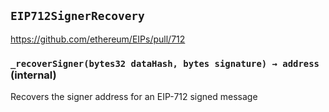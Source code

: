 ## `EIP712SignerRecovery`

https://github.com/ethereum/EIPs/pull/712




### `_recoverSigner(bytes32 dataHash, bytes signature) → address` (internal)



Recovers the signer address for an EIP-712 signed message




